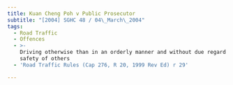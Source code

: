 ```yaml
---
title: Kuan Cheng Poh v Public Prosecutor
subtitle: "[2004] SGHC 48 / 04\_March\_2004"
tags:
  - Road Traffic
  - Offences
  - >-
    Driving otherwise than in an orderly manner and without due regard for the
    safety of others
  - 'Road Traffic Rules (Cap 276, R 20, 1999 Rev Ed) r 29'

---
```


